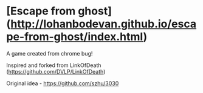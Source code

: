 # [Escape from ghost] (http://lohanbodevan.github.io/escape-from-ghost/index.html)
A game created from chrome bug!


Inspired and forked from LinkOfDeath (https://github.com/DVLP/LinkOfDeath)

Original idea - https://github.com/szhu/3030

